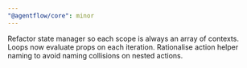 ```yaml
---
"@agentflow/core": minor
---
```


Refactor state manager so each scope is always an array of contexts.
Loops now evaluate props on each iteration.
Rationalise action helper naming to avoid naming collisions on nested actions.
